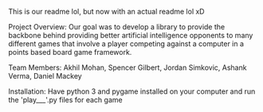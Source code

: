 This is our readme lol, but now with an actual readme lol xD

Project Overview:
Our goal was to develop a library to provide the backbone behind providing better artificial intelligence opponents to many different games that involve a player competing against a computer in a points based board game framework.

Team Members: Akhil Mohan, Spencer Gilbert, Jordan Simkovic, Ashank Verma, Daniel Mackey

Installation: Have python 3 and pygame installed on your computer and run the 'play___'.py files for each game
